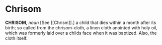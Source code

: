 # Chrisom

**CHRISOM**, _noun_ \[See [[Chrism]].\] a child that dies within a month after its birth; so called from the chrisom-cloth, a linen cloth anointed with holy oil, which was formerly laid over a childs face when it was baptized. Also, the cloth itself.